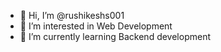 - 👋 Hi, I’m @rushikeshs001
- 👀 I’m interested in Web Development 
- 🌱 I’m currently learning Backend development 


<!---
rushikeshs001/rushikeshs001 is a ✨ special ✨ repository because its `README.md` (this file) appears on your GitHub profile.
You can click the Preview link to take a look at your changes.
--->
